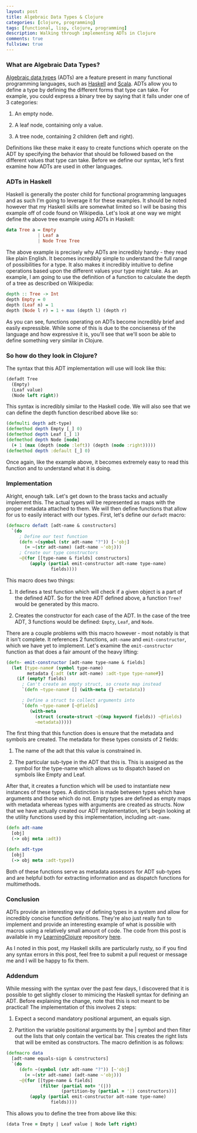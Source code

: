 ```yaml
---
layout: post
title: Algebraic Data Types & Clojure
categories: [clojure, programming]
tags: [functional, lisp, clojure, programming]
description: Walking through implementing ADTs in Clojure
comments: true
fullview: true
---
```


### What are Algebraic Data Types?

[Algebraic data types](http://wikipedia.org/en/Algebraic_data_type) (ADTs) are a feature present
in many functional programming languages, such as
[Haskell](http://wikipedia.org/en/Haskell_(programming_language)) and
[Scala](http://wikipedia.org/en/Scala_(programming_language)). ADTs allow you to define a type by
defining the different forms that type can take. For example, you could express a binary tree by
saying that it falls under one of 3 categories:

  1. An empty node.

  2. A leaf node, containing only a value.

  3. A tree node, containing 2 children (left and right).

Definitions like these make it easy to create functions which operate on the ADT by specifying the
behavior that should be followed based on the different values that type can take. Before we define
our syntax, let's first examine how ADTs are used in other languages.

### ADTs in Haskell

Haskell is generally the poster child for functional programming languages and as such I'm going to
leverage it for these examples. It should be noted however that my Haskell skills are somewhat
limited so I will be basing this example off of code found on Wikipedia. Let's look at one way we
might define the above tree example using ADTs in Haskell:

```haskell
data Tree a = Empty
            | Leaf a
            | Node Tree Tree
```

The above example is precisely why ADTs are incredibly handy - they read like plain English. It
becomes incredibly simple to understand the full range of possibilities for a type. It also makes it
incredibly intuitive to define operations based upon the different values your type might take. As
an example, I am going to use the definition of a function to calculate the depth of a tree as
described on Wikipedia:

```haskell
depth :: Tree -> Int
depth Empty = 0
depth (Leaf n) = 1
depth (Node l r) = 1 + max (depth l) (depth r)
```

As you can see, functions operating on ADTs become incredibly brief and easily expressible. While
some of this is due to the conciseness of the language and how expressive it is, you'll see that
we'll soon be able to define something very similar in Clojure.

### So how do they look in Clojure?

The syntax that this ADT implementation will use will look like this:

```clojure
(defadt Tree
  (Empty)
  (Leaf value)
  (Node left right))
```

This syntax is incredibly similar to the Haskell code. We will also see that we can define the depth
function described above like so:

```clojure
(defmulti depth adt-type)
(defmethod depth Empty [_] 0)
(defmethod depth Leaf [_] 1)
(defmethod depth Node [node]
  (+ 1 (max (depth (node :left)) (depth (node :right)))))
(defmethod depth :default [_] 0)
```

Once again, like the example above, it becomes extremely easy to read this function and to
understand what it is doing.

### Implementation

Alright, enough talk. Let's get down to the brass tacks and actually implement this. The actual
types will be represented as maps with the proper metadata attached to them. We will then define
functions that allow for us to easily interact with our types. First, let's define our
`defadt` macro:

```clojure
(defmacro defadt [adt-name & constructors]
  `(do
     ; Define our test function
     (defn ~(symbol (str adt-name "?")) [~'obj]
       (= ~(str adt-name) (adt-name ~'obj)))
     ; Create our type constructors
     ~@(for [[type-name & fields] constructors]
         (apply (partial emit-constructor adt-name type-name)
                 fields))))
```

This macro does two things:

  1. It defines a test function which will check if a given object is a part of the defined ADT. So
     for the tree ADT defined above, a function `Tree?` would be generated by this macro.

  2. Creates the constructor for each case of the ADT. In the case of the tree ADT, 3 functions
     would be defined: `Empty`, `Leaf`, and `Node`.

There are a couple problems with this macro however - most notably is that it isn't complete. It
references 2 functions, `adt-name` and `emit-constructor`, which we have yet to implement. Let's
examine the `emit-constructor` function as that does a fair amount of the heavy lifting:

```clojure
(defn- emit-constructor [adt-name type-name & fields]
  (let [type-name# (symbol type-name)
        metadata {:adt (str adt-name) :adt-type type-name#}]
    (if (empty? fields)
      ; Can't create an empty struct, so create map instead
      `(defn ~type-name# [] (with-meta {} ~metadata))

      ; Define a struct to collect arguments into
      `(defn ~type-name# [~@fields]
         (with-meta
           (struct (create-struct ~@(map keyword fields)) ~@fields)
           ~metadata)))))
```

The first thing that this function does is ensure that the metadata and symbols are created. The
metadata for these types consists of 2 fields:

  1. The name of the adt that this value is constrained in.

  2. The particular sub-type in the ADT that this is. This is assigned as the symbol for the
     type-name which allows us to dispatch based on symbols like Empty and Leaf.

After that, it creates a function which will be used to instantiate new instances of these types.
A distinction is made between types which have arguments and those which do not. Empty types are
defined as empty maps with metadata whereas types with arguments are created as structs. Now that we
have actually created our ADT implementation, let's begin looking at the utility functions used by
this implementation, including `adt-name`.

```clojure
(defn adt-name
  [obj]
  (-> obj meta :adt))

(defn adt-type
  [obj]
  (-> obj meta :adt-type))
```

Both of these functions serve as metadata assessors for ADT sub-types and are helpful both for
extracting information and as dispatch functions for multimethods.

### Conclusion

ADTs provide an interesting way of defining types in a system and allow for incredibly concise
function definitions. They're also just really fun to implement and provide an interesting example
of what is possible with macros using a relatively small amount of code. The code from this post is
available in my [LearningClojure](https://github.com/gizmo385/LearningClojure/) repository
[here](https://github.com/gizmo385/LearningClojure/blob/master/adt/src/adt/core.clj).

As I noted in this post, my Haskell skills are particularly rusty, so if you find any syntax errors
in this post, feel free to submit a pull request or message me and I will be happy to fix them.

### Addendum

While messing with the syntax over the past few days, I discovered that it is possible to get
slightly closer to mimicing the Haskell syntax for defining an ADT. Before explaining the change,
note that this is not meant to be practical! The implementation of this involves 2 steps:

  1. Expect a second mandatory positional argument, an equals sign.

  2. Partition the variable positional arguments by the | symbol and then filter out the lists that
     only contain the vertical bar. This creates the right lists that will be emited as
     constructors. The macro definition is as follows:

```clojure
(defmacro data
  [adt-name equals-sign & constructors]
  `(do
     (defn ~(symbol (str adt-name "?")) [~'obj]
       (= ~(str adt-name) (adt-name ~'obj)))
     ~@(for [[type-name & fields]
             (filter (partial not= '(|))
                     (partition-by (partial = '|) constructors))]
         (apply (partial emit-constructor adt-name type-name)
                 fields))))
```

This allows you to define the tree from above like this:

```clojure
(data Tree = Empty | Leaf value | Node left right)
```
